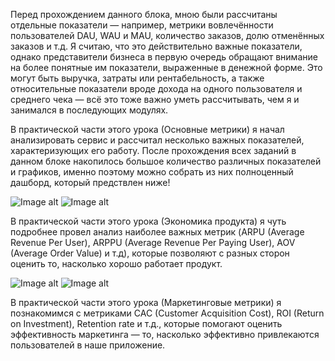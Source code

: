 Перед прохождением данного блока, мною были рассчитаны отдельные показатели — например, метрики вовлечённости пользователей DAU, WAU и MAU, количество заказов, долю отменённых заказов и т.д. Я считаю, что это действительно важные показатели, однако представители бизнеса в первую очередь обращают внимание на более понятные им показатели, выраженные в денежной форме. Это могут быть выручка, затраты или рентабельность, а также относительные показатели вроде дохода на одного пользователя и среднего чека — всё это тоже важно уметь рассчитывать, чем я и занимался в последующих модулях.

В практической части этого урока (Основные метрики) я начал анализировать сервис и рассчитал несколько важных показателей, характеризующих его работу. После прохождения всех заданий в данном блоке накопилось большое количество различных показателей и графиков, именно поэтому можно собрать из них полноценный дашборд, который предствлен ниже!

![Image alt](https://github.com/Stanislaff-666/SQL_practice/blob/main/Metrics_1_dashbord.jpg) 
![Image alt](https://github.com/Stanislaff-666/SQL_practice/blob/main/Metrics_2_dashbord.jpg ) 

В практической части этого урока (Экономика продукта) я чуть подробнее провел анализ наиболее важных метрик (ARPU (Average Revenue Per User), ARPPU (Average Revenue Per Paying User), AOV (Average Order Value) и т.д), которые позволяют с разных сторон оценить то, насколько хорошо работает продукт.

![Image alt](https://github.com/Stanislaff-666/SQL_practice/blob/main/Analytics_Metrics_1_dashbord.png) 
![Image alt](https://github.com/Stanislaff-666/SQL_practice/blob/main/Analytics_Metrics_2_dashbord.png) 

В практической части этого урока (Маркетинговые метрики) я познакомимся с метриками CAC (Customer Acquisition Cost),  ROI (Return on Investment), Retention rate и т.д., которые помогают оценить эффективность маркетинга — то, насколько эффективно привлекаются пользователей в наше приложение.



